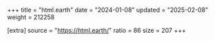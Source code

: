 +++
title = "html.earth"
date = "2024-01-08"
updated = "2025-02-08"
weight = 212258

[extra]
source = "https://html.earth/"
ratio = 86
size = 207
+++
